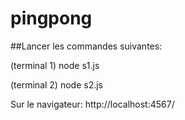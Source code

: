 # pingpong

##Lancer les commandes suivantes:

(terminal 1)
node s1.js

(terminal 2)
node s2.js

Sur le navigateur: http://localhost:4567/

